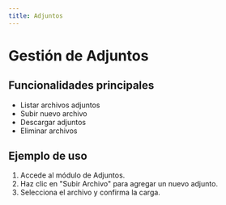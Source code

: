 ```yaml
---
title: Adjuntos
---
```


# Gestión de Adjuntos

## Funcionalidades principales

- Listar archivos adjuntos
- Subir nuevo archivo
- Descargar adjuntos
- Eliminar archivos

## Ejemplo de uso

1. Accede al módulo de Adjuntos.
2. Haz clic en "Subir Archivo" para agregar un nuevo adjunto.
3. Selecciona el archivo y confirma la carga.
